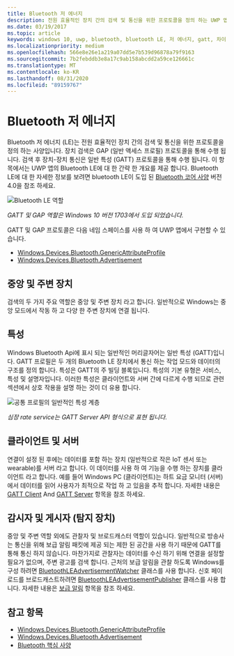 ```yaml
---
title: Bluetooth 저 에너지
description: 전원 효율적인 장치 간의 검색 및 통신을 위한 프로토콜을 정의 하는 UWP 앱에서 Bluetooth 저 에너지 (LE) 사양에 대해 알아봅니다.
ms.date: 03/19/2017
ms.topic: article
keywords: windows 10, uwp, bluetooth, bluetooth LE, 저 에너지, gatt, 차이, 중앙, 주변 장치, 클라이언트, 서버, 감시자, 게시자
ms.localizationpriority: medium
ms.openlocfilehash: 566e8e26e1a219a07dd5e7b539d96878a79f9163
ms.sourcegitcommit: 7b2febddb3e8a17c9ab158abcdd2a59ce126661c
ms.translationtype: MT
ms.contentlocale: ko-KR
ms.lasthandoff: 08/31/2020
ms.locfileid: "89159767"
---
```

# <a name="bluetooth-low-energy"></a>Bluetooth 저 에너지
Bluetooth 저 에너지 (LE)는 전원 효율적인 장치 간의 검색 및 통신을 위한 프로토콜을 정의 하는 사양입니다. 장치 검색은 GAP (일반 액세스 프로필) 프로토콜을 통해 수행 됩니다. 검색 후 장치-장치 통신은 일반 특성 (GATT) 프로토콜을 통해 수행 됩니다. 이 항목에서는 UWP 앱의 Bluetooth LE에 대 한 간략 한 개요를 제공 합니다. Bluetooth LE에 대 한 자세한 정보를 보려면 bluetooth LE이 도입 된 [Bluetooth 코어 사양](https://www.bluetooth.com/specifications/bluetooth-core-specification/) 버전 4.0을 참조 하세요. 

![Bluetooth LE 역할](images/gatt-roles.png)

*GATT 및 GAP 역할은 Windows 10 버전 1703에서 도입 되었습니다.*

GATT 및 GAP 프로토콜은 다음 네임 스페이스를 사용 하 여 UWP 앱에서 구현할 수 있습니다.
- [Windows.Devices.Bluetooth.GenericAttributeProfile](/uwp/api/windows.devices.bluetooth.genericattributeprofile)
- [Windows.Devices.Bluetooth.Advertisement](/uwp/api/windows.devices.bluetooth.advertisement)

## <a name="central-and-peripheral"></a>중앙 및 주변 장치
검색의 두 가지 주요 역할은 중앙 및 주변 장치 라고 합니다. 일반적으로 Windows는 중앙 모드에서 작동 하 고 다양 한 주변 장치에 연결 됩니다. 

## <a name="attributes"></a>특성
Windows Bluetooth Api에 표시 되는 일반적인 머리글자어는 일반 특성 (GATT)입니다. GATT 프로필은 두 개의 Bluetooth LE 장치에서 통신 하는 작업 모드와 데이터의 구조를 정의 합니다. 특성은 GATT의 주 빌딩 블록입니다. 특성의 기본 유형은 서비스, 특성 및 설명자입니다. 이러한 특성은 클라이언트와 서버 간에 다르게 수행 되므로 관련 섹션에서 상호 작용을 설명 하는 것이 더 유용 합니다. 

![공통 프로필의 일반적인 특성 계층](images/gatt-service.png)

*심장 rate service는 GATT Server API 형식으로 표현 됩니다.*

## <a name="client-and-server"></a>클라이언트 및 서버
연결이 설정 된 후에는 데이터를 포함 하는 장치 (일반적으로 작은 IoT 센서 또는 wearable)를 서버 라고 합니다. 이 데이터를 사용 하 여 기능을 수행 하는 장치를 클라이언트 라고 합니다. 예를 들어 Windows PC (클라이언트)는 하트 요금 모니터 (서버)에서 데이터를 읽어 사용자가 최적으로 작업 하 고 있음을 추적 합니다. 자세한 내용은 [GATT Client](gatt-client.md) And [GATT Server](gatt-server.md) 항목을 참조 하세요.

## <a name="watchers-and-publishers-beacons"></a>감시자 및 게시자 (탐지 장치)
중앙 및 주변 역할 외에도 관찰자 및 브로드캐스터 역할이 있습니다. 일반적으로 방송사는 통신을 위해 보급 알림 패킷에 제공 되는 제한 된 공간을 사용 하기 때문에 GATT를 통해 통신 하지 않습니다. 마찬가지로 관찰자는 데이터를 수신 하기 위해 연결을 설정할 필요가 없으며, 주변 광고를 검색 합니다. 근처의 보급 알림을 관찰 하도록 Windows를 구성 하려면 [BluetoothLEAdvertisementWatcher](/uwp/api/windows.devices.bluetooth.advertisement.bluetoothleadvertisementwatcher) 클래스를 사용 합니다. 신호 페이로드를 브로드캐스트하려면 [BluetoothLEAdvertisementPublisher](/uwp/api/windows.devices.bluetooth.advertisement.bluetoothleadvertisementpublisher) 클래스를 사용 합니다. 자세한 내용은 [보급 알림](ble-beacon.md) 항목을 참조 하세요.

## <a name="see-also"></a>참고 항목
- [Windows.Devices.Bluetooth.GenericAttributeProfile](/uwp/api/windows.devices.bluetooth.genericattributeprofile)
- [Windows.Devices.Bluetooth.Advertisement](/uwp/api/windows.devices.bluetooth.advertisement)
- [Bluetooth 핵심 사양](https://www.bluetooth.com/specifications/bluetooth-core-specification)